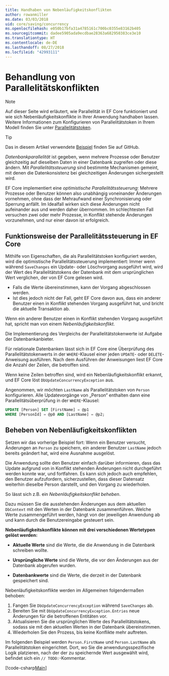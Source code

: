 ```yaml
---
title: Handhaben von Nebenläufigkeitskonflikten
author: rowanmiller
ms.date: 03/03/2018
uid: core/saving/concurrency
ms.openlocfilehash: e050b17bfa31a4785161c700bc0355e83162b405
ms.sourcegitcommit: dadee5905ada9ecdbae28363a682950383ce3e10
ms.translationtype: HT
ms.contentlocale: de-DE
ms.lasthandoff: 08/27/2018
ms.locfileid: "42993111"
---
```

# <a name="handling-concurrency-conflicts"></a>Behandlung von Parallelitätskonflikten

> [!NOTE]
> Auf dieser Seite wird erläutert, wie Parallelität in EF Core funktioniert und wie sich Nebenläufigkeitskonflikte in Ihrer Anwendung handhaben lassen. Weitere Informationen zum Konfigurieren von Parallelitätstoken in Ihrem Modell finden Sie unter [Parallelitätstoken](xref:core/modeling/concurrency).

> [!TIP]
> Das in diesem Artikel verwendete [Beispiel](https://github.com/aspnet/EntityFramework.Docs/tree/master/samples/core/Saving/Saving/Concurrency/) finden Sie auf GitHub.

_Datenbankparallelität_ ist gegeben, wenn mehrere Prozesse oder Benutzer gleichzeitig auf dieselben Daten in einer Datenbank zugreifen oder diese ändern. Mit _Parallelitätssteuerung_ sind bestimmte Mechanismen gemeint, mit denen die Datenkonsistenz bei gleichzeitigen Änderungen sichergestellt wird.

EF Core implementiert eine _optimistische Parallelitätssteuerung_: Mehrere Prozesse oder Benutzer können also unabhängig voneinander Änderungen vornehmen, ohne dass der Mehraufwand einer Synchronisierung oder Sperrung anfällt. Im Idealfall wirken sich diese Änderungen nicht aufeinander aus und werden daher übernommen. Im schlechtesten Fall versuchen zwei oder mehr Prozesse, in Konflikt stehende Änderungen vorzunehmen, und nur einer davon ist erfolgreich.

## <a name="how-concurrency-control-works-in-ef-core"></a>Funktionsweise der Parallelitätssteuerung in EF Core

Mithilfe von Eigenschaften, die als Parallelitätstoken konfiguriert werden, wird die optimistische Parallelitätssteuerung implementiert: Immer wenn während `SaveChanges` ein Update- oder Löschvorgang ausgeführt wird, wird der Wert des Parallelitätstokens der Datenbank mit dem ursprünglichen Wert verglichen, der von EF Core gelesen wird.

- Falls die Werte übereinstimmen, kann der Vorgang abgeschlossen werden.
- Ist dies jedoch nicht der Fall, geht EF Core davon aus, dass ein anderer Benutzer einen in Konflikt stehenden Vorgang ausgeführt hat, und bricht die aktuelle Transaktion ab.

Wenn ein anderer Benutzer einen in Konflikt stehenden Vorgang ausgeführt hat, spricht man von einem _Nebenläufigkeitskonflikt_.

Die Implementierung des Vergleichs der Parallelitätstokenwerte ist Aufgabe der Datenbankanbieter.

Für relationale Datenbanken lässt sich in EF Core eine Überprüfung des Parallelitätstokenwerts in der `WHERE`-Klausel einer jeden `UPDATE`- oder `DELETE`-Anweisung ausführen. Nach dem Ausführen der Anweisungen liest EF Core die Anzahl der Zeilen, die betroffen sind.

Wenn keine Zeilen betroffen sind, wird ein Nebenläufigkeitskonflikt erkannt, und EF Core löst `DbUpdateConcurrencyException` aus.

Angenommen, wir möchten `LastName` als Parallelitätstoken von `Person` konfigurieren. Alle Updatevorgänge von „Person“ enthalten dann eine Parallelitätsüberprüfung in der `WHERE`-Klausel:

``` sql
UPDATE [Person] SET [FirstName] = @p1
WHERE [PersonId] = @p0 AND [LastName] = @p2;
```

## <a name="resolving-concurrency-conflicts"></a>Beheben von Nebenläufigkeitskonflikten

Setzen wir das vorherige Beispiel fort: Wenn ein Benutzer versucht, Änderungen an `Person` zu speichern, ein anderer Benutzer `LastName` jedoch bereits geändert hat, wird eine Ausnahme ausgelöst.

Die Anwendung sollte den Benutzer einfach darüber informieren, dass das Update aufgrund von in Konflikt stehenden Änderungen nicht durchgeführt werden konnte war, und fortfahren. Es kann sich jedoch auch empfehlen, den Benutzer aufzufordern, sicherzustellen, dass dieser Datensatz weiterhin dieselbe Person darstellt, und den Vorgang zu wiederholen.

So lässt sich z.B. ein _Nebenläufigkeitskonflikt beheben_.

Dazu müssen Sie die ausstehenden Änderungen aus dem aktuellen `DbContext` mit den Werten in der Datenbank zusammenführen. Welche Werte zusammengeführt werden, hängt von der jeweiligen Anwendung ab und kann durch die Benutzereingabe gesteuert sein.

**Nebenläufigkeitskonflikte können mit drei verschiedenen Wertetypen gelöst werden:**

* **Aktuelle Werte** sind die Werte, die die Anwendung in die Datenbank schreiben wollte.

* **Ursprüngliche Werte** sind die Werte, die vor den Änderungen aus der Datenbank abgerufen wurden.

* **Datenbankwerte** sind die Werte, die derzeit in der Datenbank gespeichert sind.

Nebenläufigkeitskonflikte werden im Allgemeinen folgendermaßen behoben:

1. Fangen Sie `DbUpdateConcurrencyException` während `SaveChanges` ab.
2. Bereiten Sie mit `DbUpdateConcurrencyException.Entries` neue Änderungen für die betroffenen Entitäten vor.
3. Aktualisieren Sie die ursprünglichen Werte des Parallelitätstokens, sodass sie mit den aktuellen Werten in der Datenbank übereinstimmen.
4. Wiederholen Sie den Prozess, bis keine Konflikte mehr auftreten.

Im folgenden Beispiel werden `Person.FirstName` und `Person.LastName` als Parallelitätstoken eingerichtet. Dort, wo Sie die anwendungsspezifische Logik platzieren, nach der der zu speichernde Wert ausgewählt wird, befindet sich ein `// TODO:`-Kommentar.

[!code-csharp[Main](../../../samples/core/Saving/Saving/Concurrency/Sample.cs?name=ConcurrencyHandlingCode&highlight=34-35)]
